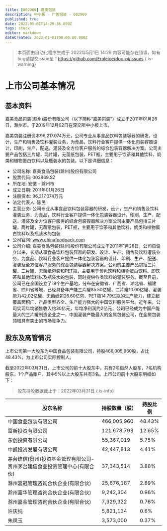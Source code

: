 ```yaml
---
title: [002969] 嘉美包装
description: 中小板 - 广告包装 - 002969
published: true
date: 2022-05-01T14:29:36.000Z
tags: stock
editor: markdown
dateCreated: 2022-01-01T00:00:00.000Z
---
```


> 本页面由自动化程序生成于 2022年5月1日 14:29
> 内容可能存在错误，如有bug请提交issue至：https://github.com/Eroleice/doc-pi/issues
{.is-warning}

# 上市公司基本情况

## 基本资料

嘉美食品包装(滁州)股份有限公司（以下简称“嘉美包装”）成立于2011年01月26日，滁州市。于2019年12月02日在深交所中小板上市。

嘉美包装注册资本96,217.074万元，公司专业从事食品饮料包装容器的研发，设计，生产和销售及饮料灌装业务，为食品，饮料行业客户提供一体化包装容器设计，印刷，生产，配送，灌装及全方位客户服务的综合包装容器解决方案。公司主要产品包括三片罐，两片罐，无菌纸包装，PET瓶，主要用于饮茶和其他饮料，奶类和植物蛋白饮料以及瓶装水的包装。以下是详细信息：

- 公司名称: 嘉美食品包装(滁州)股份有限公司
- 股票代码: 002969.SZ
- 所在地: 安徽 - 滁州市
- 成立日期: 2011年01月26日
- 注册资本: 96,217.074万元
- 法定代表人: 陈民
- 主营业务: 公司专业从事食品饮料包装容器的研发，设计，生产和销售及饮料灌装业务，为食品，饮料行业客户提供一体化包装容器设计，印刷，生产，配送，灌装及全方位客户服务的综合包装容器解决方案公司主要产品包括三片罐，两片罐，无菌纸包装，PET瓶，主要用于饮茶和其他饮料，奶类和植物蛋白饮料以及瓶装水的包装
- 公司官网: www.chinafoodpack.com
- 公司介绍: 嘉美食品包装(滁州)股份有限公司成立于2011年1月26日，公司自设立以来，长期从事食品饮料包装容器的研发、设计、生产、销售及饮料灌装业务，为食品、饮料行业客户提供一体化包装容器的设计、印刷、生产、配送、灌装及全方位客户服务的综合包装容器解决方案。公司的主要产品包括三片罐、二片罐、无菌纸包装和PET瓶，主要用于含乳饮料和植物蛋白饮料、即饮茶和其他饮料以及瓶装水的包装，同时提供各类饮料的灌装服务。截至目前，公司已在全国设立了18个生产基地，分布在安徽省、广西省、湖北省、福建省、四川省等地，已经具备年产能三片罐85.50亿罐、二片罐10.00亿罐、灌装能力42.02亿罐、无菌纸包26.60亿包、PET瓶14.79亿瓶的生产能力，建立起覆盖面积广、产品类型齐全、生产能力强大的中国饮料服务平台。近年来，公司实现年均销售收入约30亿元，年均净利润约2亿元，公司已经成为中国产能最大的三片罐制造企业之一，中国灌装产能最大的金属包装公司，在金属包装领域具有突出的市场竞争力。


## 股东及高管情况

上市公司第一大股东为中国食品包装有限公司，持股466,005,960股，占比48.43%，为上市公司实际控制人。

截至2022年03月31日，上市公司的前十大股东中，共有2名自然人股东，7名机构股东，1个产品账户，其中5%以上大股东共有3名。上市公司前十大股东明细如下：

> 股东持股数据截止于：2022年03月31日
{.is-info}

| 股东名称 | 持股数量（股） | 持股比例 |
| --- | --- | --- |
| 中国食品包装有限公司 | 466,005,960 | 48.43% |
| 富新投资有限公司 | 121,678,793 | 12.65% |
| 东创投资有限公司 | 55,367,019 | 5.75% |
| 中凯投资发展有限公司 | 42,447,813 | 4.41% |
| 茅台建信(贵州)投资基金管理有限公司-贵州茅台建信食品投资管理中心(有限合伙) | 37,343,514 | 3.88% |
| 滁州嘉冠管理咨询合伙企业(有限合伙) | 25,876,187 | 2.69% |
| 滁州嘉华管理咨询合伙企业(有限合伙) | 9,242,304 | 0.96% |
| 滁州嘉金管理咨询合伙企业(有限合伙) | 7,329,322 | 0.76% |
| 许庆纯 | 5,821,134 | 0.6% |
| 朱凤玉 | 3,573,000 | 0.37% |




